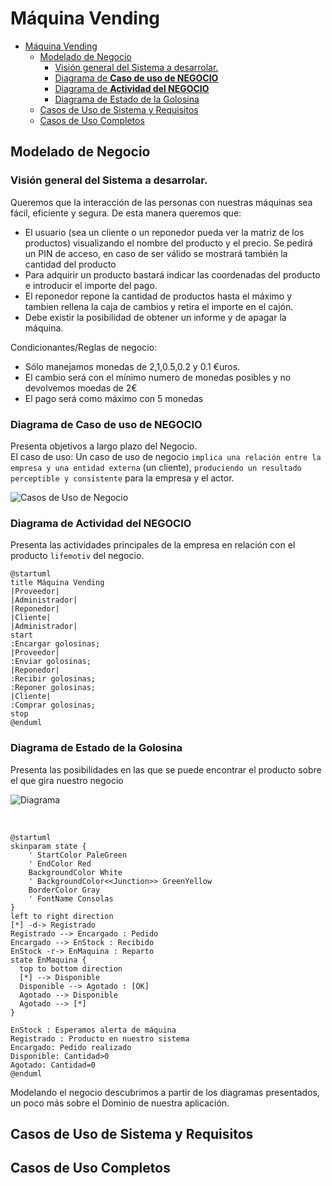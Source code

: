 # Máquina Vending
<!--
Nomenclatura PlantUML
https://crashedmind.github.io/PlantUMLHitchhikersGuide/index.html

VSCODE settings.json
PlantUML Server:
https://www.plantuml.com/plantuml
-->
- [Máquina Vending](#máquina-vending)
  - [Modelado de Negocio](#modelado-de-negocio)
    - [Visión general del Sistema a desarrolar.](#visión-general-del-sistema-a-desarrolar)
    - [Diagrama de **Caso de uso de NEGOCIO**](#diagrama-de-caso-de-uso-de-negocio)
    - [Diagrama de **Actividad del NEGOCIO**](#diagrama-de-actividad-del-negocio)
    - [Diagrama de Estado de la Golosina](#diagrama-de-estado-de-la-golosina)
  - [Casos de Uso de Sistema y Requisitos](#casos-de-uso-de-sistema-y-requisitos)
  - [Casos de Uso Completos](#casos-de-uso-completos)
## Modelado de Negocio

### Visión general del Sistema a desarrolar.

Queremos que la interacción de las personas con nuestras máquinas sea fácil, eficiente y segura. De esta manera queremos que:
- El usuario (sea un cliente o un reponedor pueda ver la matriz de los productos) visualizando el nombre del producto y el precio. Se pedirá un PIN de acceso, en caso de ser válido se mostrará también la cantidad del producto
- Para adquirir un producto bastará indicar las coordenadas del producto e introducir el importe del pago.
- El reponedor repone la cantidad de productos hasta el máximo y tambien rellena la caja de cambios y retira el importe en el cajón.
- Debe existir la posibilidad de obtener un informe y de apagar la máquina.

Condicionantes/Reglas de negocio:
- Sólo manejamos monedas de 2,1,0.5,0.2 y 0.1 €uros.
- El cambio será con el mínimo numero de monedas posibles y no devolvemos moedas de 2€
- El pago será como máximo con 5 monedas

### Diagrama de **Caso de uso de NEGOCIO**

Presenta objetivos a largo plazo del Negocio.   
El caso de uso:
Un caso de uso de negocio `implica una relación entre la empresa y una entidad externa` (un cliente), `produciendo un resultado perceptible y consistente` para la empresa y el actor.

![Casos de Uso de Negocio](http://www.plantuml.com/plantuml/proxy?src=https://raw.githubusercontent.com/srlopez/RUP/master/ejemplos/maquina_vending/uml-ucase.puml)

### Diagrama de **Actividad del NEGOCIO**

Presenta las actividades principales de la empresa en relación con el producto `lifemotiv` del negocio.

```plantuml
@startuml
title Máquina Vending
|Proveedor|
|Administrador|
|Reponedor|
|Cliente|
|Administrador|
start
:Encargar golosinas;
|Proveedor|
:Enviar golosinas;
|Reponedor|
:Recibir golosinas;
:Reponer golosinas;
|Cliente|
:Comprar golosinas;
stop
@enduml
```

### Diagrama de Estado de la Golosina

Presenta las posibilidades en las que se puede encontrar el producto sobre el que gira nuestro negocio

![Diagrama](http://www.plantuml.com/plantuml/proxy?src=https://raw.githubusercontent.com/srlopez/RUP/master/ejemplos/maquina_vending.md#estado)

<br id=estado/>

```plantuml
@startuml
skinparam state {
    ' StartColor PaleGreen
    ' EndColor Red
    BackgroundColor White
    ' BackgroundColor<<Junction>> GreenYellow  
    BorderColor Gray
    ' FontName Consolas
}
left to right direction
[*] -d-> Registrado
Registrado --> Encargado : Pedido
Encargado --> EnStock : Recibido 
EnStock -r-> EnMaquina : Reparto
state EnMaquina {    
  top to bottom direction
  [*] --> Disponible    
  Disponible --> Agotado : [OK]
  Agotado --> Disponible
  Agotado --> [*]
}

EnStock : Esperamos alerta de máquina
Registrado : Producto en nuestro sistema
Encargado: Pedido realizado
Disponible: Cantidad>0
Agotado: Cantidad=0
@enduml
```

Modelando el negocio descubrimos a partir de los diagramas presentados, un poco más sobre el Dominio de nuestra aplicación.


## Casos de Uso de Sistema y Requisitos


## Casos de Uso Completos
